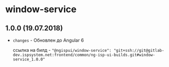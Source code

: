 # window-service

## 1.0.0 (19.07.2018)
- `changes` - Обновлен до Angular 6

  ссылка на билд - `"@ngispui/window-service": "git+ssh://git@gitlab-dev.ispsystem.net:frontend/common/ng-isp-ui-builds.git#window-service_1.0.0"`
